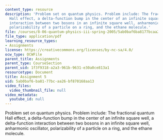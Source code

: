 ```yaml
---
content_type: resource
description: 'Problem set on quantum physics. Problem include: The fractional quantum
  Hall effect, a delta-function bump in the center of an infinite square well, a delta-function
  interaction between two bosons in an infinite square well, anharmonic oscillator,
  polarizability of a particle on a ring, and the ethane molecule.'
file: /courses/8-06-quantum-physics-iii-spring-2005/5ab0baf6ba8177bcaa26bf870168aa13_ps5.pdf
file_type: application/pdf
learning_resource_types:
- Assignments
license: https://creativecommons.org/licenses/by-nc-sa/4.0/
ocw_type: OCWFile
parent_title: Assignments
parent_type: CourseSection
parent_uid: 1f3f9318-a2a3-961b-9631-e30a0ce813a1
resourcetype: Document
title: Assignment 5
uid: 5ab0baf6-ba81-77bc-aa26-bf870168aa13
video_files:
  video_thumbnail_file: null
video_metadata:
  youtube_id: null
---
```

Problem set on quantum physics. Problem include: The fractional quantum Hall effect, a delta-function bump in the center of an infinite square well, a delta-function interaction between two bosons in an infinite square well, anharmonic oscillator, polarizability of a particle on a ring, and the ethane molecule.